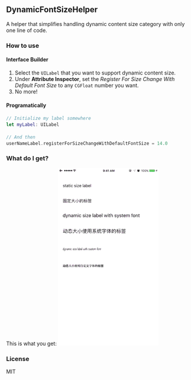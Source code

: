 ## DynamicFontSizeHelper
A helper that simplifies handling dynamic content size category with only one line of code.

### How to use

#### Interface Builder
1. Select the `UILabel` that you want to support dynamic content size.
2. Under **Attribute Inspector**, set the _Register For Size Change With Default Font Size_ to any `CGFloat` number you want.
3. No more!


#### Programatically
```swift
// Initialize my label somewhere
let myLabel: UILabel

// And then
userNameLabel.registerForSizeChangeWithDefaultFontSize = 14.0
```

### What do I get?
This is what you get:
![GIF Demo](https://raw.githubusercontent.com/KelvinJin/DynamicFontSizeHelper/master/DynamicFontSizeDemo.gif)

### License
MIT
